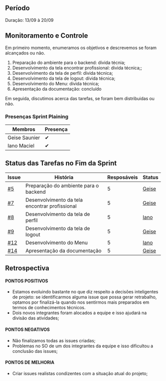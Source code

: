 ## Período
Duração: 13/09 à 20/09

## Monitoramento e Controle

Em primeiro momento, enumeramos os objetivos e descrevemos se foram alcançados ou não.
1. Preparação do ambiente para o backend: dívida técnia; 
2. Desenvolvimento da tela encontrar profissional: divida técnica;;
3. Desenvolvimento da tela de perfil: dívida técnica;
4. Desenvolvimento da tela de logout: dívida técnica;
5. Desenvolvimento do Menu: dívida técnica;
6. Apresentação da documentação: concluído
   
Em seguida, discutimos acerca das tarefas, se foram bem distribuidas ou não.

### Presenças Sprint Plaining
| Membros  |  Presença  |
| ------------------- | ------------------- |
|  Geise Saunier |   ✔  |
|  Iano Maciel |  ✔  |


## Status das Tarefas no Fim da Sprint
| **Issue** | **História** | **Resposáveis** | **Status** |
| ------------------- | ------------------- | ------------------- | ------------------- | 
|  [#5](https://github.com/GeiseSaunier/Autizando/issues/5) | Preparação do ambiente para o backend | 5 | [Geise](https://github.com/GeiseSaunier) | em andamento |
|  [#7](https://github.com/GeiseSaunier/Autizando/issues/7) | Desenvolvimento da tela encontrar profissional  | 5 | [Geise](https://github.com/GeiseSaunier) | em andamento |
|  [#8](https://github.com/GeiseSaunier/Autizando/issues/8) | Desenvolvimento da tela de perfil  | 5 | [Iano](https://github.com/IanoMaciel)  | em andamento |
|  [#9](https://github.com/GeiseSaunier/Autizando/issues/9) |Desenvolvimento da tela de logout | 5 | [Geise](https://github.com/GeiseSaunier) | em andamento |
|  [#12](https://github.com/GeiseSaunier/Autizando/issues/12) |Desenvolvimento do Menu| 5 | [Iano](https://github.com/IanoMaciel) | em andamento |
|  [#14](https://github.com/GeiseSaunier/Autizando/issues/14) | Apresentação da documentação | 5 | [Geise](https://github.com/GeiseSaunier) | finalizado |


## Retrospectiva

#### PONTOS POSITIVOS
- Estamos evoluindo bastante no que diz respeito a decisões inteligentes de projeto: se identificarmos alguma issue que possa gerar retrabalho, optamos por finalizá-la quando nos sentirmos mais preparados em termos de conhecimentos técnicos. 
- Dois novos integrantes foram alocados a equipe e isso ajudará na divisão das atividades;

#### PONTOS NEGATIVOS
- Não finalizamos todas as issues criadas;
- Problemas no SO de um dos integrantes da equipe e isso dificultou a conclusão das issues;
  
#### PONTOS DE MELHORIA
- Criar issues realistas condizentes com a situação atual do projeto;